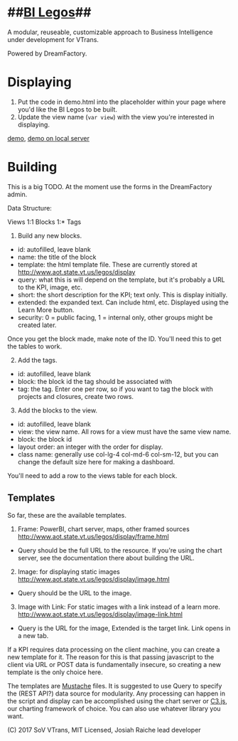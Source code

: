 ##[BI Legos](https://jocooler.github.io/BI-Blocks/)##
=============
A modular, reuseable, customizable approach to Business Intelligence under development for VTrans.

Powered by DreamFactory.

Displaying
=========
1. Put the code in demo.html into the placeholder within your page where you'd like the BI Legos to be built. 
2. Update the view name (`var view`) with the view you're interested in displaying.

[demo](http://jocooler.github.io/BI-Blocks/display/demo.html), [demo on local server](http://www.aot.state.vt.us/legos/display/demo.html)

Building
=============
This is a big TODO. At the moment use the forms in the DreamFactory admin.

Data Structure:

Views 1:1 Blocks 1:* Tags

1. Build any new blocks.

* id: autofilled, leave blank
* name: the title of the block
* template: the html template file. These are currently stored at http://www.aot.state.vt.us/legos/display
* query: what this is will depend on the template, but it's probably a URL to the KPI, image, etc.
* short: the short description for the KPI; text only. This is display initially.
* extended: the expanded text. Can include html, etc. Displayed using the Learn More button.
* security: 0 = public facing, 1 = internal only, other groups might be created later.

Once you get the block made, make note of the ID. You'll need this to get the tables to work.

2. Add the tags.

* id: autofilled, leave blank
* block: the block id the tag should be associated with
* tag: the tag. Enter one per row, so if you want to tag the block with projects and closures, create two rows.

3. Add the blocks to the view.

* id: autofilled, leave blank
* view: the view name. All rows for a view must have the same view name.
* block: the block id 
* layout order: an integer with the order for display.
* class name: generally use col-lg-4 col-md-6 col-sm-12, but you can change the default size here for making a dashboard. 

You'll need to add a row to the views table for each block.

Templates
------------

So far, these are the available templates.

1. Frame: PowerBI, chart server, maps, other framed sources http://www.aot.state.vt.us/legos/display/frame.html
* Query should be the full URL to the resource. If you're using the chart server, see the documentation there about building the URL.
2. Image: for displaying static images http://www.aot.state.vt.us/legos/display/image.html
* Query should be the URL to the image.
3. Image with Link: For static images with a link instead of a learn more. http://www.aot.state.vt.us/legos/display/image-link.html
* Query is the URL for the image, Extended is the target link. Link opens in a new tab.

If a KPI requires data processing on the client machine, you can create a new template for it. The reason for this is that passing javascript to the client via URL or POST data is fundamentally insecure, so creating a new template is the only choice here. 

The templates are [Mustache](https://github.com/janl/mustache.js/) files. It is suggested to use Query to specify the (REST API?) data source for modularity. Any processing can happen in the script and display can be accomplished using the chart server or [C3.js](http://c3js.org/), our charting framework of choice. You can also use whatever library you want.

(C) 2017 SoV VTrans, MIT Licensed, Josiah Raiche lead developer